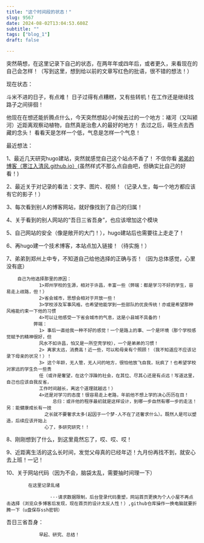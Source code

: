 ```yaml
--- 
title: "这个时间段的状态！" 
slug: 9567
date: 2024-08-02T13:04:53.608Z 
subtitle: "" 
tags: ["blog_1"] 
draft: false

--- 
```



突然萌想，在这里记录下自己的状态，在两年年或四年后，或者更久，来看现在的自己会怎样！（写到这里，想到给以前的文章写红色的批语，很不错的想法！）




现在状态：

斗米不进的日子，有点难！  日子过得有点糟糕，又有些转机！在工作还是继续找路子之间徘徊！




他现在在想还能折腾点什么，今天突然想起小时候去过的一个地方：褚河（又叫颍河）近距离观察动植物，自然真是治愈人的最好的地方！ 去过之后，萌生点去西藏的念头！    看看天是怎样一个低，气息是怎样一个气息！

最近想法：

1、最近几天研究hugo建站，突然就感觉自己这个站点不香了！    不信你看 [弟弟的博客（寒江入清风.github.io）](https://hjrqf.github.io)(虽然样式不那么点自由吧，但确实比自己的好看！)

2、最近关于对记录的看法：文字、图片、视频！（记录人生，每一个地方都应该有它的影子！）

3、每次看到别人的博客网站，就好像找到了自己的归属！

4、关于看到的别人网站的“吾日三省吾身”，也应该增加这个模块

5、自己网站的安全（像是敞开的大门！），hugo建站后也需要往上走走了！

6、再hugo建一个技术博客，本站点加入链接！（待实施！）

7、弟弟到郑州上中专，不知道自己给他选择的正确与否！（因为总体感觉，心里没有底）

        自己为他选择那里的原因：
                1>郑州学校的生源，相对于许昌，丰富一些（弊端：都是学习不好的学生，容易走上歧路，但！）
                2>省会城市，思想会相对于开放一些！
                3>学校涉及军事风格，也希望他能学到一些部队的优良传统！亦或是希望那种风格能约束一下他的习惯
                4>可以让他感受一下省会城市的气息，这是小县城不具备的！
              弊端：
                1> 事后一直给我一种不好的感觉！一个是路上的事、一个是环境（那个学校感觉赋予的精神很好，但
                风水不如许昌，怕又是一所空壳学校），一个是弟弟的习惯！
                2> 离家太远，消费高！近一些，可以和母亲有个照顾！（我不知道应不应该记录下母亲的状况！）！
                3> 这个年龄，无人管，无人问的地方，很怕他放飞自我，玩疯了！也希望学校对家远的学生负一些责
                任（或许是奢望，在这个浮躁的社会，在其位、尽其心还是有点远！写道这里，自己也应该自我反省，
                工作时间越长，离这个道理就越远！）
                4>还是对学习的态度！很容易走上老路，年前他不想上学的决心历历在目！
                     总归：或许他的程序最初就是这样设计，到哪一步自然有哪一步的走法！另：能健康成长有一技
                  之长就不要奢求太多(起因于一个梦-人不在了还奢求什么）。既然人是可以塑造，后续应该开始上
                  心了，多研究研究！！
8、刚刚想到了什么，到这里竟然忘了，哎、哎、哎！

9、近距离生活的这么长时间，发觉父母真的已经年迈！九月份再找不到，就安心去上班！一记！

10、关于网站代码（因为不会，脑袋太乱，需要抽时间理一下）

            在这里记录乱绪

                    ···请求数据限制，后台登录代码重塑，网站首页更换为个人小屋不再点击选择（浏览众多博客后发现，现在首页的设计太反人性！）,github仓库操作一换电脑就要折腾一下（u盘保存ssh密钥）




吾日三省吾身：

                早起、研究、总结！



















